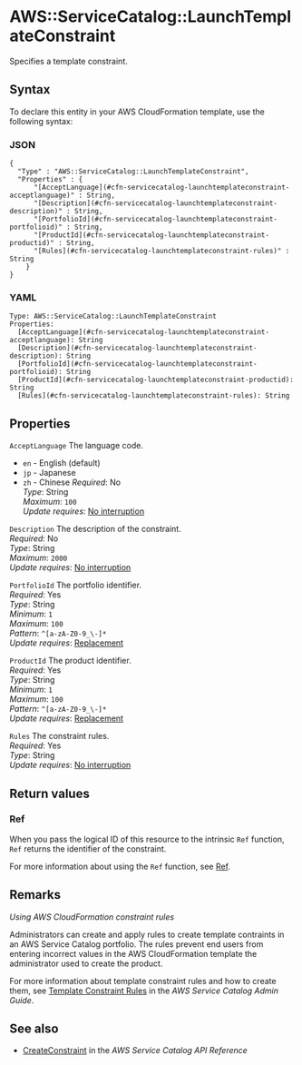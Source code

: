 # AWS::ServiceCatalog::LaunchTemplateConstraint<a name="aws-resource-servicecatalog-launchtemplateconstraint"></a>

Specifies a template constraint\.

## Syntax<a name="aws-resource-servicecatalog-launchtemplateconstraint-syntax"></a>

To declare this entity in your AWS CloudFormation template, use the following syntax:

### JSON<a name="aws-resource-servicecatalog-launchtemplateconstraint-syntax.json"></a>

```
{
  "Type" : "AWS::ServiceCatalog::LaunchTemplateConstraint",
  "Properties" : {
      "[AcceptLanguage](#cfn-servicecatalog-launchtemplateconstraint-acceptlanguage)" : String,
      "[Description](#cfn-servicecatalog-launchtemplateconstraint-description)" : String,
      "[PortfolioId](#cfn-servicecatalog-launchtemplateconstraint-portfolioid)" : String,
      "[ProductId](#cfn-servicecatalog-launchtemplateconstraint-productid)" : String,
      "[Rules](#cfn-servicecatalog-launchtemplateconstraint-rules)" : String
    }
}
```

### YAML<a name="aws-resource-servicecatalog-launchtemplateconstraint-syntax.yaml"></a>

```
Type: AWS::ServiceCatalog::LaunchTemplateConstraint
Properties: 
  [AcceptLanguage](#cfn-servicecatalog-launchtemplateconstraint-acceptlanguage): String
  [Description](#cfn-servicecatalog-launchtemplateconstraint-description): String
  [PortfolioId](#cfn-servicecatalog-launchtemplateconstraint-portfolioid): String
  [ProductId](#cfn-servicecatalog-launchtemplateconstraint-productid): String
  [Rules](#cfn-servicecatalog-launchtemplateconstraint-rules): String
```

## Properties<a name="aws-resource-servicecatalog-launchtemplateconstraint-properties"></a>

`AcceptLanguage`  <a name="cfn-servicecatalog-launchtemplateconstraint-acceptlanguage"></a>
The language code\.  
+  `en` \- English \(default\)
+  `jp` \- Japanese
+  `zh` \- Chinese
*Required*: No  
*Type*: String  
*Maximum*: `100`  
*Update requires*: [No interruption](https://docs.aws.amazon.com/AWSCloudFormation/latest/UserGuide/using-cfn-updating-stacks-update-behaviors.html#update-no-interrupt)

`Description`  <a name="cfn-servicecatalog-launchtemplateconstraint-description"></a>
The description of the constraint\.  
*Required*: No  
*Type*: String  
*Maximum*: `2000`  
*Update requires*: [No interruption](https://docs.aws.amazon.com/AWSCloudFormation/latest/UserGuide/using-cfn-updating-stacks-update-behaviors.html#update-no-interrupt)

`PortfolioId`  <a name="cfn-servicecatalog-launchtemplateconstraint-portfolioid"></a>
The portfolio identifier\.  
*Required*: Yes  
*Type*: String  
*Minimum*: `1`  
*Maximum*: `100`  
*Pattern*: `^[a-zA-Z0-9_\-]*`  
*Update requires*: [Replacement](https://docs.aws.amazon.com/AWSCloudFormation/latest/UserGuide/using-cfn-updating-stacks-update-behaviors.html#update-replacement)

`ProductId`  <a name="cfn-servicecatalog-launchtemplateconstraint-productid"></a>
The product identifier\.  
*Required*: Yes  
*Type*: String  
*Minimum*: `1`  
*Maximum*: `100`  
*Pattern*: `^[a-zA-Z0-9_\-]*`  
*Update requires*: [Replacement](https://docs.aws.amazon.com/AWSCloudFormation/latest/UserGuide/using-cfn-updating-stacks-update-behaviors.html#update-replacement)

`Rules`  <a name="cfn-servicecatalog-launchtemplateconstraint-rules"></a>
The constraint rules\.  
*Required*: Yes  
*Type*: String  
*Update requires*: [No interruption](https://docs.aws.amazon.com/AWSCloudFormation/latest/UserGuide/using-cfn-updating-stacks-update-behaviors.html#update-no-interrupt)

## Return values<a name="aws-resource-servicecatalog-launchtemplateconstraint-return-values"></a>

### Ref<a name="aws-resource-servicecatalog-launchtemplateconstraint-return-values-ref"></a>

When you pass the logical ID of this resource to the intrinsic `Ref` function, `Ref` returns the identifier of the constraint\.

For more information about using the `Ref` function, see [Ref](https://docs.aws.amazon.com/AWSCloudFormation/latest/UserGuide/intrinsic-function-reference-ref.html)\.

## Remarks<a name="aws-resource-servicecatalog-launchtemplateconstraint--remarks"></a>

 *Using AWS CloudFormation constraint rules* 

Administrators can create and apply rules to create template contraints in an AWS Service Catalog portfolio\. The rules prevent end users from entering incorrect values in the AWS CloudFormation template the administrator used to create the product\. 

For more information about template constraint rules and how to create them, see [Template Constraint Rules](https://docs.aws.amazon.com/servicecatalog/latest/adminguide/reference-template_constraint_rules.html) in the *AWS Service Catalog Admin Guide*\. 

## See also<a name="aws-resource-servicecatalog-launchtemplateconstraint--seealso"></a>
+ [CreateConstraint](https://docs.aws.amazon.com/servicecatalog/latest/dg/API_CreateConstraint.html) in the *AWS Service Catalog API Reference*